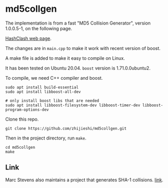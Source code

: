 # md5collgen

The implementation is from a fast "MD5 Collision Generator", version 1.0.0.5-1, on the following page.

[HashClash web page](https://www.win.tue.nl/hashclash/).

The changes are in `main.cpp` to make it work with recent version of boost. 

A make file is added to make it easy to compile on Linux. 

It has been tested on Ubuntu 20.04. `boost` version is 1.71.0.0ubuntu2.

To compile, we need C++ compiler and boost. 

    sudo apt install build-essential
    sudo apt install libboost-all-dev

    # only install boost libs that are needed
    sudo apt install libboost-filesystem-dev libboost-timer-dev libboost-program-options-dev

Clone this repo.

    git clone https://github.com/zhijieshi/md5collgen.git

Then in the project directory, run `make`.

    cd md5collgen 
    make

## Link

Marc Stevens also maintains a project that generates SHA-1 collisions. 
[link](https://github.com/cr-marcstevens/hashclash).
